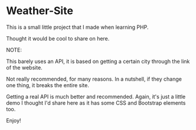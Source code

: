 # Weather-Site

This is a small little project that I made when learning PHP.

Thought it would be cool to share on here.

NOTE:

This barely uses an API, it is based on getting a certain city through the link of the website.

Not really recommended, for many reasons. In a nutshell, if they change one thing, it breaks the entire site.

Getting a real API is much better and recommended. Again, it's just a little demo I thought I'd share here as it has some CSS and Bootstrap elements too.

Enjoy!

